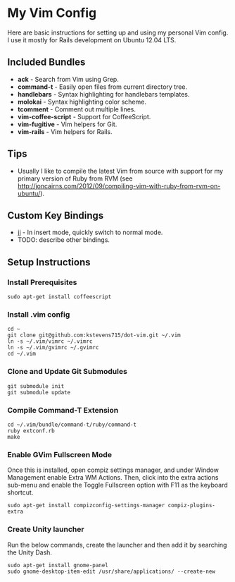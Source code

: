 # My Vim Config
Here are basic instructions for setting up and using my personal Vim config. I use it mostly for Rails development on Ubuntu 12.04 LTS.

## Included Bundles
* **ack** - Search from Vim using Grep.
* **command-t** - Easily open files from current directory tree.
* **handlebars** - Syntax highlighting for handlebars templates.
* **molokai** - Syntax highlighting color scheme.
* **tcomment** - Comment out multiple lines.
* **vim-coffee-script** - Support for CoffeeScript.
* **vim-fugitive** - Vim helpers for Git.
* **vim-rails** - Vim helpers for Rails.

## Tips
* Usually I like to compile the latest Vim from source with support for my primary version of Ruby from RVM (see http://joncairns.com/2012/09/compiling-vim-with-ruby-from-rvm-on-ubuntu/).

## Custom Key Bindings
* jj - In insert mode, quickly switch to normal mode.
* TODO: describe other bindings.

## Setup Instructions

### Install Prerequisites
```
sudo apt-get install coffeescript
```

### Install .vim config
```
cd ~
git clone git@github.com:kstevens715/dot-vim.git ~/.vim
ln -s ~/.vim/vimrc ~/.vimrc
ln -s ~/.vim/gvimrc ~/.gvimrc
cd ~/.vim
```

### Clone and Update Git Submodules
```
git submodule init
git submodule update
```

### Compile Command-T Extension
```
cd ~/.vim/bundle/command-t/ruby/command-t
ruby extconf.rb
make

```

### Enable GVim Fullscreen Mode
Once this is installed, open compiz settings manager, and under Window Management enable Extra WM Actions. Then, click into the extra actions sub-menu and enable the Toggle Fullscreen option with F11 as the keyboard shortcut.
```
sudo apt-get install compizconfig-settings-manager compiz-plugins-extra
```

### Create Unity launcher
Run the below commands, create the launcher and then add it by searching the Unity Dash.
```
sudo apt-get install gnome-panel
sudo gnome-desktop-item-edit /usr/share/applications/ --create-new
```


